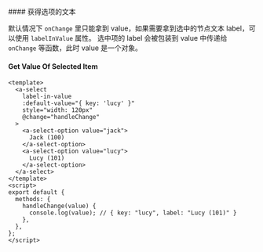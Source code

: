 <cn>
#### 获得选项的文本 

默认情况下 `onChange` 里只能拿到 value，如果需要拿到选中的节点文本 label，可以使用 `labelInValue` 属性。
选中项的 label 会被包装到 value 中传递给 `onChange` 等函数，此时 value 是一个对象。
</cn>
<us>
#### Get Value Of Selected Item
</us>

```tpl
<template>
  <a-select
    label-in-value
    :default-value="{ key: 'lucy' }"
    style="width: 120px"
    @change="handleChange"
  >
    <a-select-option value="jack">
      Jack (100)
    </a-select-option>
    <a-select-option value="lucy">
      Lucy (101)
    </a-select-option>
  </a-select>
</template>
<script>
export default {
  methods: {
    handleChange(value) {
      console.log(value); // { key: "lucy", label: "Lucy (101)" }
    },
  },
};
</script>
```